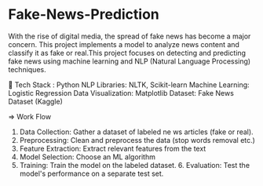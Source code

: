 # Fake-News-Prediction
With the rise of digital media, the spread of fake news has become a major concern. This project implements a model to analyze news content and classify it as fake or real.This project focuses on detecting and predicting fake news using machine learning and NLP (Natural Language Processing) techniques.


🔧 Tech Stack :
Python
NLP Libraries: NLTK, Scikit-learn
Machine Learning: Logistic Regression
Data Visualization: Matplotlib
Dataset: Fake News Dataset (Kaggle)

=> Work Flow
1. Data Collection: Gather a dataset of labeled ne ws articles
(fake or real).
2. Preprocessing: Clean and preprocess the data
(stop words removal etc.)
3. Feature Extraction: Extract relevant
features from the text
4. Model Selection: Choose an ML
algorithm
5. Training: Train the model on the labeled dataset. 6.
Evaluation: Test the model's performance on a separate test set.
